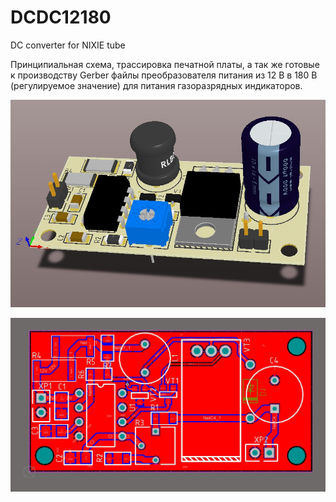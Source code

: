# DCDC12180
DC converter for NIXIE tube

Принципиальная схема, трассировка печатной платы, а так же готовые к производству Gerber файлы преобразователя питания из 12 В в 180 В
(регулируемое значение) для питания газоразрядных индикаторов.

![Image alt](https://github.com/alexdolya/DCDC12180/blob/master/3D_pcb.jpg)


![Image alt](https://github.com/alexdolya/DCDC12180/blob/master/pcb.jpg)

